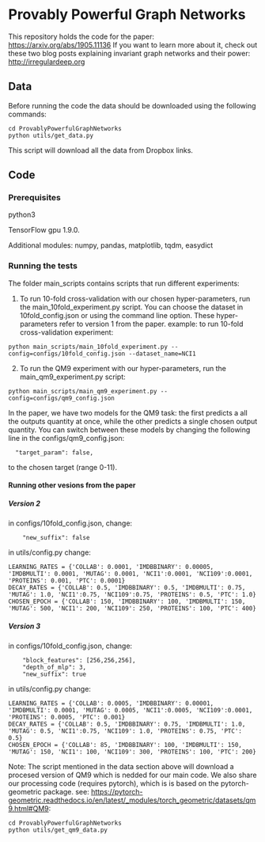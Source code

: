 # Provably Powerful Graph Networks
This repository holds the code for the paper:
https://arxiv.org/abs/1905.11136
If you want to learn more about it, check out these two blog posts explaining invariant graph networks and their power: http://irregulardeep.org

## Data
Before running the code the data should be downloaded using the following commands:

```
cd ProvablyPowerfulGraphNetworks
python utils/get_data.py
```

This script will download all the data from Dropbox links. 



## Code

### Prerequisites

python3

TensorFlow gpu 1.9.0.

Additional modules: numpy, pandas, matplotlib, tqdm, easydict



### Running the tests

The folder main_scripts contains scripts that run different experiments:
1. To run 10-fold cross-validation with our chosen hyper-parameters, run the main_10fold_experiment.py script. You can choose the dataset in 10fold_config.json or using the command line option. These hyper-parameters refer to version 1 from the paper. 
example:
to run 10-fold cross-validation experiment:
```
python main_scripts/main_10fold_experiment.py --config=configs/10fold_config.json --dataset_name=NCI1
```
2. To run the QM9 experiment with our hyper-parameters, run the main_qm9_experiment.py script:
```
python main_scripts/main_qm9_experiment.py --config=configs/qm9_config.json
```

In the paper, we have two models for the QM9 task: the first predicts a all the outputs quantity at once, while the other predicts a single chosen output quantity. You can switch between these models by changing the following line in the configs/qm9_config.json:
```
  "target_param": false,
```
to the chosen target (range 0-11).

#### Running other vesions from the paper
##### Version 2
in configs/10fold_config.json, change:
```
    "new_suffix": false
```
in utils/config.py change:
```
LEARNING_RATES = {'COLLAB': 0.0001, 'IMDBBINARY': 0.00005, 'IMDBMULTI': 0.0001, 'MUTAG': 0.0001, 'NCI1':0.0001, 'NCI109':0.0001, 'PROTEINS': 0.001, 'PTC': 0.0001}
DECAY_RATES = {'COLLAB': 0.5, 'IMDBBINARY': 0.5, 'IMDBMULTI': 0.75, 'MUTAG': 1.0, 'NCI1':0.75, 'NCI109':0.75, 'PROTEINS': 0.5, 'PTC': 1.0}
CHOSEN_EPOCH = {'COLLAB': 150, 'IMDBBINARY': 100, 'IMDBMULTI': 150, 'MUTAG': 500, 'NCI1': 200, 'NCI109': 250, 'PROTEINS': 100, 'PTC': 400}
```

##### Version 3
in configs/10fold_config.json, change:
```
    "block_features": [256,256,256],
    "depth_of_mlp": 3,
    "new_suffix": true
```
in utils/config.py change:
```
LEARNING_RATES = {'COLLAB': 0.0005, 'IMDBBINARY': 0.00001, 'IMDBMULTI': 0.0001, 'MUTAG': 0.0005, 'NCI1':0.0005, 'NCI109':0.0001, 'PROTEINS': 0.0005, 'PTC': 0.001}
DECAY_RATES = {'COLLAB': 0.5, 'IMDBBINARY': 0.75, 'IMDBMULTI': 1.0, 'MUTAG': 0.5, 'NCI1':0.75, 'NCI109': 1.0, 'PROTEINS': 0.75, 'PTC': 0.5}
CHOSEN_EPOCH = {'COLLAB': 85, 'IMDBBINARY': 100, 'IMDBMULTI': 150, 'MUTAG': 150, 'NCI1': 100, 'NCI109': 300, 'PROTEINS': 100, 'PTC': 200}
```

Note: The script mentioned in the data section above will download a procesed version of QM9 which is nedded for our main code. We also share our processing code (requires pytorch), which is is based on the pytorch-geometric package.
see: https://pytorch-geometric.readthedocs.io/en/latest/_modules/torch_geometric/datasets/qm9.html#QM9:

```
cd ProvablyPowerfulGraphNetworks
python utils/get_qm9_data.py
```
